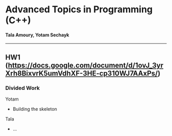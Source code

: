 # Advanced Topics in Programming (C++)
#### Tala Amoury, Yotam Sechayk
---
## HW1 (https://docs.google.com/document/d/1ovJ_3yrXrh8BixvrK5umVdhXF-3HE-cp310WJ7AAxPs/)
### Divided Work
Yotam
* Building the skeleton

Tala
* ...

